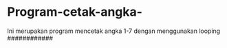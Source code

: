 # Program-cetak-angka-
Ini merupakan program mencetak angka 1-7 dengan menggunakan looping
############
